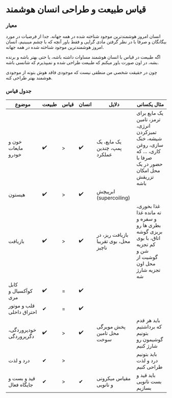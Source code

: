 # قیاس طبیعت و طراحی انسان هوشمند

### معیار
انسان امروز هوشمندترین موجود شناخته شده در همه جهانه.
جدا از فرضیات در مورد بیگانگان و صرفا با در نظر گرفتن مادی گرایی و فقط باور آنچه که با چشم میبینیم، انسان امروز هوشمندترین موجود شناخته شده در همه جهانه.

اگه طبیعت در قیاس با انسان هوشمند مساوات داشته باشه، یا حتی بهتر باشه و برنده بشه، در اون صورت باور میکنم که طبیعت طراحی شده و نمیپذیرم که شانسی باشه.

چون در حقیقت شخصی من منطقی نیست که موجودی فاقد هوش بتونه از موجودی هوشمند بهتر طراحی کنه.

### جدول قیاس


| موضوع | طبیعت | قیاس | انسان | دلایل | مثال یکسانی |
|-------|--------|------------|-------|--------|---------------------|
|‌خون و مایعات خودرو|✔️|>|✔️|یک مایع، یک پمپ، چندین عملکرد|یک مایع برای ترمز، تامین انرژی، تمیزکردن شیشه، خنک سازی، روغن کاری، ... که صرفا با حضور در یک محل امکان تزریقش باشه|
|هیستون|✔️|>|✔️|ابرپیچش (supercoiling)||
|بازیافت|✔️|>|✔️|بازیافت ریز، در محل، بوی تقریبا ناچیز|غذا بخوری، ته مانده غذا و سفره و بطری ها رو بریزی گوشه اتاق، با بوی کم تجزیه شن و گوشیت از محل اون تجزیه شارژ شه|
|کابل کوآکسیال و مری|✔️|=|✔️|||
|قلب و موتور احتراق داخلی|✔|=|✔️||
|خودپروردگی، دگرپروردگی|✔️|>|✔️|پخش مویرگی محل تامین سوخت|باید هر قدم که برداشتیم بتونیم گوشیمون رو شارژ کنیم|
|درد و لذت|✔|>|||باید بتونیم درد و لذت طراحی کنیم|
|قید و بست و جایگاه فعال|✔|>|✔|مقیاس میکرونی و نانویی|باید قید و بست نانویی بسازیم|
